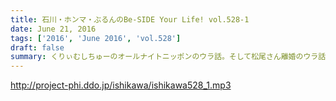 ```yaml
---
title: 石川・ホンマ・ぶるんのBe-SIDE Your Life! vol.528-1
date: June 21, 2016
tags: ['2016', 'June 2016', 'vol.528']
draft: false
summary: くりぃむしちゅーのオールナイトニッポンのウラ話。そして松尾さん離婚のウラ話。ISHII
---
```


http://project-phi.ddo.jp/ishikawa/ishikawa528_1.mp3